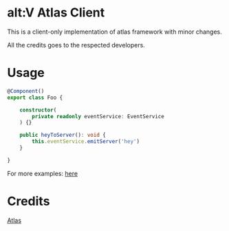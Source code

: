 # alt:V Atlas Client
This is a client-only implementation of atlas framework with minor changes.

All the credits goes to the respected developers.

# Usage
```typescript
@Component()
export class Foo {

    constructor(
        private readonly eventService: EventService
    ) {}

    public heyToServer(): void {
        this.eventService.emitServer('hey')
    }

}

```
For more examples: [here](https://atlas.abstractmedia.de/client/)

# Credits
[Atlas](https://github.com/abstractFlo/atlas)
